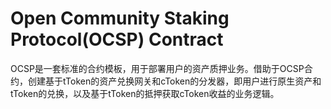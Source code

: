 # Open Community Staking Protocol(OCSP) Contract

OCSP是一套标准的合约模板，用于部署用户的资产质押业务。借助于OCSP合约，创建基于tToken的资产兑换网关和cToken的分发器，即用户进行原生资产和tToken的兑换，以及基于tToken的抵押获取cToken收益的业务逻辑。

## 

